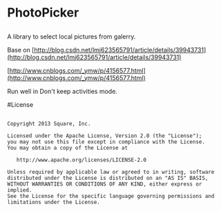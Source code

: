 # PhotoPicker

##

A library to select local pictures from galerry.

Base on [http://blog.csdn.net/lmj623565791/article/details/39943731](http://blog.csdn.net/lmj623565791/article/details/39943731)

[http://www.cnblogs.com/_ymw/p/4156577.html](http://www.cnblogs.com/_ymw/p/4156577.html)

Run well in Don't keep activities mode.

#License
##

	Copyright 2013 Square, Inc.
	
	Licensed under the Apache License, Version 2.0 (the "License");
	you may not use this file except in compliance with the License.
	You may obtain a copy of the License at
	
	   http://www.apache.org/licenses/LICENSE-2.0
	
	Unless required by applicable law or agreed to in writing, software
	distributed under the License is distributed on an "AS IS" BASIS,
	WITHOUT WARRANTIES OR CONDITIONS OF ANY KIND, either express or implied.
	See the License for the specific language governing permissions and
	limitations under the License.
